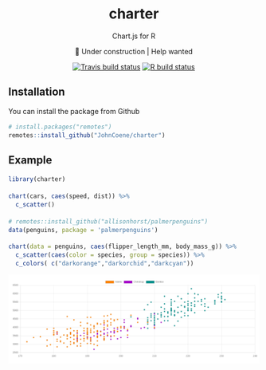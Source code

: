 <div style="text-align:center;" align="center">

# charter

Chart.js for R

🚧 Under construction | Help wanted

<!-- badges: start -->
[![Travis build status](https://travis-ci.com/JohnCoene/charter.svg?branch=master)](https://travis-ci.com/JohnCoene/charter)
[![R build status](https://github.com/JohnCoene/charter/workflows/R-CMD-check/badge.svg)](https://github.com/JohnCoene/charter/actions)
<!-- badges: end -->


</div>

## Installation

You can install the package from Github

```r
# install.packages("remotes")
remotes::install_github("JohnCoene/charter")
```

## Example

``` r
library(charter)

chart(cars, caes(speed, dist)) %>% 
  c_scatter()

# remotes::install_github("allisonhorst/palmerpenguins")
data(penguins, package = 'palmerpenguins')

chart(data = penguins, caes(flipper_length_mm, body_mass_g)) %>% 
  c_scatter(caes(color = species, group = species)) %>% 
  c_colors( c("darkorange","darkorchid","darkcyan"))
```

![](inst/example.png)
